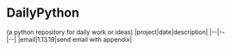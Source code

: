 DailyPython
=============
(a python repository for daily work or ideas)
|project|date|description|
|--|--|--|
|email|1.13.19|send email with appendix|